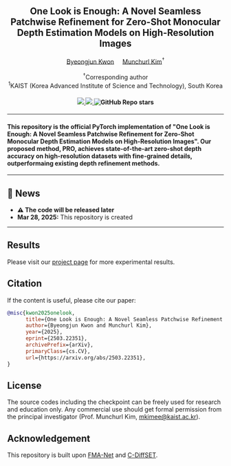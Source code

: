 <div align="center">
<h2>One Look is Enough: A Novel Seamless Patchwise Refinement for Zero-Shot  Monocular Depth Estimation Models on High-Resolution Images</h2>

<div>    
    <a href='https://www.viclab.kaist.ac.kr/' target='_blank'>Byeongjun Kwon</a></sup>&nbsp&nbsp&nbsp&nbsp;
    <a href='https://www.viclab.kaist.ac.kr/' target='_blank'>Munchurl Kim</a><sup>†</sup>
</div>
<br>
<div>
    <sup>†</sup>Corresponding author</span>
</div>
<div>
    <sup>1</sup>KAIST (Korea Advanced Institute of Science and Technology), South Korea</span>
</div>

<div>
    <h4 align="center">
        <a href="https://kaist-viclab.github.io/One-Look-is-Enough_site/" target='_blank'>
        <img src="https://img.shields.io/badge/🏠-Project%20Page-blue">
        </a>
        <a href="http://arxiv.org/abs/2503.22351" target='_blank'>
        <img src="https://img.shields.io/badge/arXiv-2503.22351-b31b1b.svg">
        </a>
        <img alt="GitHub Repo stars" src="https://img.shields.io/github/stars/KAIST-VICLab/One-Look-is-Enough">
    </h4>
</div>
</div>

---

<h4>
This repository is the official PyTorch implementation of "One Look is Enough: A Novel Seamless Patchwise Refinement for Zero-Shot Monocular Depth Estimation Models on High-Resolution Images". Our proposed method, PRO, achieves state-of-the-art zero-shot depth accuracy on high-resolution datasets with fine-grained details, outperformaing existing depth refinement methods.
</h4>

---

## 📧 News
- **⚠ The code will be released later**
- **Mar 28, 2025:** This repository is created

---

## Results
Please visit our [project page](https://kaist-viclab.github.io/One-Look-is-Enough_site/) for more experimental results.

## Citation
If the content is useful, please cite our paper:
```bibtex
@misc{kwon2025onelook,
      title={One Look is Enough: A Novel Seamless Patchwise Refinement for Zero-Shot Monocular Depth Estimation Models on High-Resolution Images}, 
      author={Byeongjun Kwon and Munchurl Kim},
      year={2025},
      eprint={2503.22351},
      archivePrefix={arXiv},
      primaryClass={cs.CV},
      url={https://arxiv.org/abs/2503.22351}, 
}
```

## License
The source codes including the checkpoint can be freely used for research and education only. Any commercial use should get formal permission from the principal investigator (Prof. Munchurl Kim, mkimee@kaist.ac.kr).

## Acknowledgement
This repository is built upon [FMA-Net](https://github.com/KAIST-VICLab/FMA-Net/) and [C-DiffSET](https://github.com/KAIST-VICLab/C-DiffSET).
